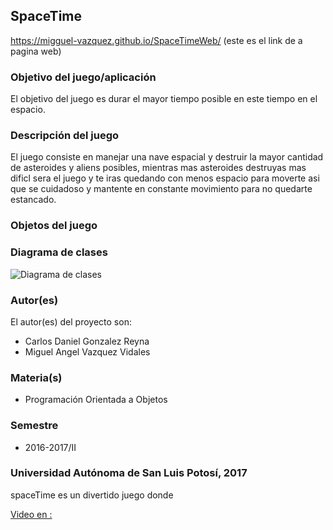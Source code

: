 ## SpaceTime
https://migguel-vazquez.github.io/SpaceTimeWeb/ (este es el link de a pagina web)

### Objetivo del juego/aplicación
El objetivo del juego es durar el mayor tiempo posible en este tiempo en el espacio.

### Descripción del juego
El juego consiste en manejar una nave espacial y destruir la mayor cantidad de asteroides y aliens posibles, mientras mas asteroides destruyas mas dificl sera el juego y te iras quedando con menos espacio para moverte asi que se cuidadoso y mantente en constante movimiento para no quedarte estancado.


### Objetos del juego 




### Diagrama de clases
![Diagrama de clases](url-del-diagrama.png)

### Autor(es)
El autor(es) del proyecto son:
- Carlos Daniel Gonzalez Reyna 
- Miguel Angel Vazquez Vidales 

### Materia(s)
- Programación Orientada a Objetos

### Semestre
- 2016-2017/II

### Universidad Autónoma de San Luis Potosí, 2017



spaceTime es un divertido juego donde

[Video en :](https://youtu.be/tdGOhdu7CQg)


